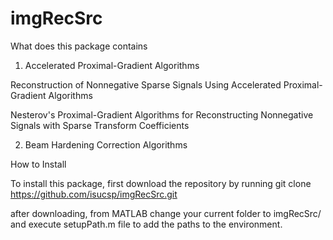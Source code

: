 # imgRecSrc

What does this package contains

1. Accelerated Proximal-Gradient Algorithms

Reconstruction of Nonnegative Sparse Signals Using Accelerated Proximal-Gradient Algorithms

Nesterov's Proximal-Gradient Algorithms for Reconstructing Nonnegative Signals with Sparse Transform Coefficients

2. Beam Hardening Correction Algorithms


How to Install

To install this package, first download the repository by running
    git clone https://github.com/isucsp/imgRecSrc.git

after downloading, from MATLAB change your current folder to imgRecSrc/ and
execute setupPath.m file to add the paths to the environment.



